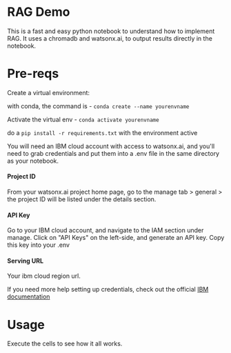 # RAG Demo

This is a fast and easy python notebook to understand how to implement RAG. It uses a chromadb and watsonx.ai, to output results directly in the notebook.

# Pre-reqs
Create a virtual environment:

with conda, the command is - ```conda create --name yourenvname```

Activate the virtual env - ```conda activate yourenvname```

do a ```pip install -r requirements.txt``` with the environment active

You will need an IBM cloud account with access to watsonx.ai, and you'll need to grab credentials and put them into a .env file in the same directory as your notebook.

#### Project ID
From your watsonx.ai project home page, go to the manage tab > general > the project ID will be listed under the details section.

#### API Key
Go to your IBM cloud account, and navigate to the IAM section under manage. Click on "API Keys" on the left-side, and generate an API key. Copy this key into your .env

#### Serving URL
Your ibm cloud region url.

If you need more help setting up credentials, check out the official [IBM documentation](https://dataplatform.cloud.ibm.com/docs/content/wsj/analyze-data/fm-credentials.html?context=wx&audience=wdp)

# Usage
Execute the cells to see how it all works.
